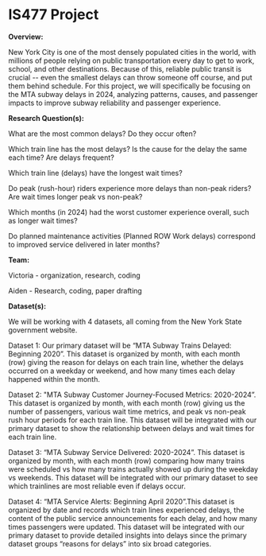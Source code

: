 # IS477 Project

**Overview:**

New York City is one of the most densely populated cities in the world, with millions of people relying on public transportation every day to get to work, school, and other destinations. Because of this, reliable public transit is crucial -- even the smallest delays can throw someone off course, and put them behind schedule. For this project, we will specifically be focusing on the MTA subway delays in 2024, analyzing patterns, causes, and passenger impacts to improve subway reliability and passenger experience. 

**Research Question(s):**

What are the most common delays? Do they occur often? 

Which train line has the most delays? Is the cause for the delay the same each time? Are delays frequent? 

Which train line (delays) have the longest wait times? 

Do peak (rush-hour) riders experience more delays than non-peak riders? Are wait times longer peak vs non-peak?

Which months (in 2024) had the worst customer experience overall, such as longer wait times? 

Do planned maintenance activities (Planned ROW Work delays) correspond to improved service delivered in later months? 


**Team:**

Victoria - organization, research, coding 

Aiden - Research, coding, paper drafting

**Dataset(s):**

We will be working with 4 datasets, all coming from the New York State government website.

Dataset 1: Our primary dataset will be “MTA Subway Trains Delayed: Beginning 2020”. This dataset is organized by month, with each month (row) giving the reason for delays on each train line, whether the delays occurred on a weekday or weekend, and how many times each delay happened within the month.

Dataset 2: "MTA Subway Customer Journey-Focused Metrics: 2020-2024”. This dataset is organized by month, with each month (row) giving us the number of passengers, various wait time metrics, and peak vs non-peak rush hour periods for each train line.  This dataset will be integrated with our primary dataset to show the relationship between delays and wait times for each train line. 

Dataset 3: “MTA Subway Service Delivered: 2020-2024”. This dataset is organized by month, with each month (row) comparing how many trains were scheduled vs how many trains actually showed up during the weekday vs weekends. This dataset will be integrated with our primary dataset to see which trainlines are most reliable even if delays occur. 

Dataset 4: “MTA Service Alerts: Beginning April 2020”.This dataset is organized by date and records which train lines experienced delays, the content of the public service announcements for each delay, and how many times passengers were updated. This dataset will be integrated with our primary dataset to provide detailed insights into delays since the primary dataset groups “reasons for delays” into six broad categories.









